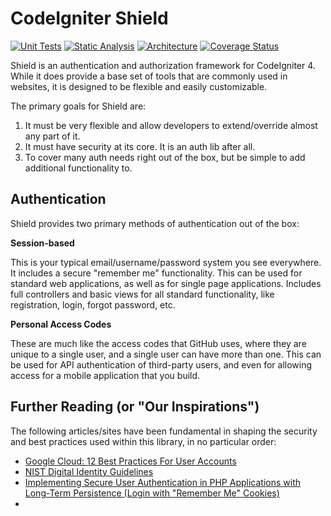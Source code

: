 # CodeIgniter Shield

[![Unit Tests](https://github.com/lonnieezell/codigniter-shield/workflows/PHPUnit/badge.svg)](https://github.com/lonnieezell/codigniter-shield/actions/workflows/test.yml)
[![Static Analysis](https://github.com/lonnieezell/codigniter-shield/workflows/PHPStan/badge.svg)](https://github.com/lonnieezell/codigniter-shield/actions/workflows/analyze.yml)
[![Architecture](https://github.com/lonnieezell/codigniter-shield/workflows/Deptrac/badge.svg)](https://github.com/lonnieezell/codigniter-shield/actions/workflows/inspect.yml)
[![Coverage Status](https://coveralls.io/repos/github/lonnieezell/codeigniter-shield/badge.svg?branch=develop)](https://coveralls.io/github/lonnieezell/codeigniter-shield?branch=develop)

Shield is an authentication and authorization framework for CodeIgniter 4. While it does provide a base set of tools
that are commonly used in websites, it is designed to be flexible and easily customizable.  

The primary goals for Shield are: 
1. It must be very flexible and allow developers to extend/override almost any part of it.
2. It must have security at its core. It is an auth lib after all.
3. To cover many auth needs right out of the box, but be simple to add additional functionality to.

## Authentication

Shield provides two primary methods of authentication out of the box: 

**Session-based** 

This is your typical email/username/password system you see everywhere. It includes a secure "remember me" functionality.
This can be used for standard web applications, as well as for single page applications. Includes full controllers and 
basic views for all standard functionality, like registration, login, forgot password, etc.

**Personal Access Codes** 

These are much like the access codes that GitHub uses, where they are unique to a single user, and a single user
can have more than one. This can be used for API authentication of third-party users, and even for allowing 
access for a mobile application that you build. 

## Further Reading (or "Our Inspirations")

The following articles/sites have been fundamental in shaping the security and best practices used
within this library, in no particular order: 

- [Google Cloud: 12 Best Practices For User Accounts](https://cloud.google.com/blog/products/gcp/12-best-practices-for-user-account)
- [NIST Digital Identity Guidelines](https://pages.nist.gov/800-63-3/sp800-63b.html)
- [Implementing Secure User Authentication in PHP Applications with Long-Term Persistence (Login with "Remember Me" Cookies) ](https://paragonie.com/blog/2015/04/secure-authentication-php-with-long-term-persistence)
-  